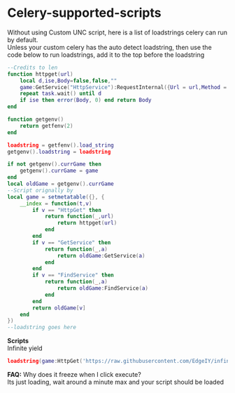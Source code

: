 # Celery-supported-scripts
Without using Custom UNC script, here is a list of loadstrings celery can run by default.<br>
Unless your custom celery has the auto detect loadstring, then use the code below to run loadstrings, add it to the top before the loadstring <br>

```lua
--Credits to len
function httpget(url)
    local d,ise,Body=false,false,""
    game:GetService("HttpService"):RequestInternal({Url = url,Method = "GET"}):Start(function(suc, res) if not suc then Body = res.StatusCode ise = true d=true return end Body=res.Body d=true end)
    repeat task.wait() until d
    if ise then error(Body, 0) end return Body
end

function getgenv()
    return getfenv(2)
end

loadstring = getfenv().load_string
getgenv().loadstring = loadstring

if not getgenv().currGame then
    getgenv().currGame = game
end
local oldGame = getgenv().currGame
--Script orignally by 
local game = setmetatable({}, {
    __index = function(t,v)
        if v == "HttpGet" then
            return function(_,url)
                return httpget(url)
            end
        end
        if v == "GetService" then
            return function(_,a)
                return oldGame:GetService(a)
            end
        end
        if v == "FindService" then
            return function(_,a)
                return oldGame:FindService(a)
            end
        end
        return oldGame[v]
    end
})
--loadstring goes here
```


**Scripts** <br>
Infinite yield <br>

```lua
loadstring(game:HttpGet('https://raw.githubusercontent.com/EdgeIY/infiniteyield/master/source'))()
```

**FAQ:**
Why does it freeze when I click execute? <br>
Its just loading, wait around a minute max and your script should be loaded<br>
